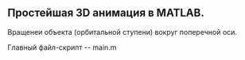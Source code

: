 ## Простейшая 3D анимация в MATLAB.

Вращенеи объекта (орбитальной ступени) вокруг поперечной оси.

Главный файл-скрипт -- main.m
